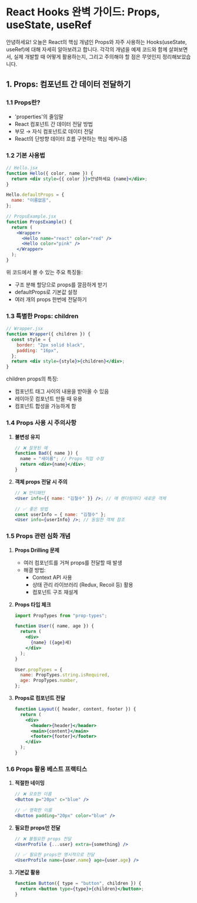 # React Hooks 완벽 가이드: Props, useState, useRef

안녕하세요! 오늘은 React의 핵심 개념인 Props와 자주 사용하는 Hooks(useState, useRef)에 대해 자세히 알아보려고 합니다. 각각의 개념을 예제 코드와 함께 살펴보면서, 실제 개발할 때 어떻게 활용하는지, 그리고 주의해야 할 점은 무엇인지 정리해보았습니다.

## 1. Props: 컴포넌트 간 데이터 전달하기

### 1.1 Props란?

- 'properties'의 줄임말
- React 컴포넌트 간 데이터 전달 방법
- 부모 → 자식 컴포넌트로 데이터 전달
- React의 단방향 데이터 흐름 구현하는 핵심 메커니즘

### 1.2 기본 사용법

```jsx
// Hello.jsx
function Hello({ color, name }) {
  return <div style={{ color }}>안녕하세요 {name}</div>;
}

Hello.defaultProps = {
  name: "이름없음",
};

// PropsExample.jsx
function PropsExample() {
  return (
    <Wrapper>
      <Hello name="react" color="red" />
      <Hello color="pink" />
    </Wrapper>
  );
}
```

위 코드에서 볼 수 있는 주요 특징들:

- 구조 분해 할당으로 props를 깔끔하게 받기
- defaultProps로 기본값 설정
- 여러 개의 props 한번에 전달하기

### 1.3 특별한 Props: children

```jsx
// Wrapper.jsx
function Wrapper({ children }) {
  const style = {
    border: "2px solid black",
    padding: "16px",
  };
  return <div style={style}>{children}</div>;
}
```

children props의 특징:

- 컴포넌트 태그 사이의 내용을 받아올 수 있음
- 레이아웃 컴포넌트 만들 때 유용
- 컴포넌트 합성을 가능하게 함

### 1.4 Props 사용 시 주의사항

1. **불변성 유지**

   ```jsx
   // ❌ 잘못된 예
   function Bad({ name }) {
     name = "새이름"; // Props 직접 수정
     return <div>{name}</div>;
   }
   ```

2. **객체 props 전달 시 주의**

   ```jsx
   // ❌ 안티패턴
   <User info={{ name: "김철수" }} />; // 매 렌더링마다 새로운 객체

   // ✅ 좋은 방법
   const userInfo = { name: "김철수" };
   <User info={userInfo} />; // 동일한 객체 참조
   ```

### 1.5 Props 관련 심화 개념

1. **Props Drilling 문제**

   - 여러 컴포넌트를 거쳐 props를 전달할 때 발생
   - 해결 방법:
     - Context API 사용
     - 상태 관리 라이브러리 (Redux, Recoil 등) 활용
     - 컴포넌트 구조 재설계

2. **Props 타입 체크**

   ```jsx
   import PropTypes from "prop-types";

   function User({ name, age }) {
     return (
       <div>
         {name} ({age}세)
       </div>
     );
   }

   User.propTypes = {
     name: PropTypes.string.isRequired,
     age: PropTypes.number,
   };
   ```

3. **Props로 컴포넌트 전달**
   ```jsx
   function Layout({ header, content, footer }) {
     return (
       <div>
         <header>{header}</header>
         <main>{content}</main>
         <footer>{footer}</footer>
       </div>
     );
   }
   ```

### 1.6 Props 활용 베스트 프랙티스

1. **적절한 네이밍**

   ```jsx
   // ❌ 모호한 이름
   <Button p="20px" c="blue" />

   // ✅ 명확한 이름
   <Button padding="20px" color="blue" />
   ```

2. **필요한 props만 전달**

   ```jsx
   // ❌ 불필요한 props 전달
   <UserProfile {...user} extra={something} />

   // ✅ 필요한 props만 명시적으로 전달
   <UserProfile name={user.name} age={user.age} />
   ```

3. **기본값 활용**
   ```jsx
   function Button({ type = "button", children }) {
     return <button type={type}>{children}</button>;
   }
   ```
